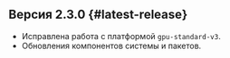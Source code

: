 ## Версия 2.3.0 {#latest-release}


* Исправлена работа с платформой `gpu-standard-v3`.
* Обновления компонентов системы и пакетов.


